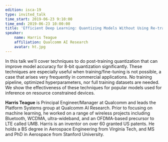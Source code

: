 ```yaml
---
edition: isca-19
type: invited_talk
time_start: 2019-06-23 9:10:00
time_end: 2019-06-23 10:00:00
title: 'Efficient Deep Learning: Quantizing Models Without Using Re-training'
speaker:
    name: Harris Teague
    affiliation: Qualcomm AI Research
    avatar: ht.jpg
---
```

In this talk we’ll cover techniques to do post-training quantization that can improve model accuracy for 8-bit quantization significantly.  These techniques are especially useful when training/fine-tuning is not possible, a case that arises very frequently in commercial applications.  No training pipeline, optimized hyperparameters, nor full training datasets are needed.  We show the effectiveness of these techniques for popular models used for inference on resource constrained devices.

**Harris Teague** is Principal Engineer/Manager at Qualcomm and leads the Platform Systems group at Qualcomm AI Research.  Prior to focusing on machine learning, he worked on a range of wireless projects including Bluetooth, WCDMA, ultra-wideband, and an OFDMA-based precursor to LTE called UMB.  Harris is an inventor on over 60 granted US patents.  He holds a BS degree in Aerospace Engineering from Virginia Tech, and MS and PhD in Aerospace from Stanford University.
